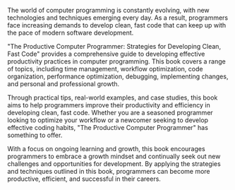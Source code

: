 The world of computer programming is constantly evolving, with new technologies and techniques emerging every day. As a result, programmers face increasing demands to develop clean, fast code that can keep up with the pace of modern software development.

"The Productive Computer Programmer: Strategies for Developing Clean, Fast Code" provides a comprehensive guide to developing effective productivity practices in computer programming. This book covers a range of topics, including time management, workflow optimization, code organization, performance optimization, debugging, implementing changes, and personal and professional growth.

Through practical tips, real-world examples, and case studies, this book aims to help programmers improve their productivity and efficiency in developing clean, fast code. Whether you are a seasoned programmer looking to optimize your workflow or a newcomer seeking to develop effective coding habits, "The Productive Computer Programmer" has something to offer.

With a focus on ongoing learning and growth, this book encourages programmers to embrace a growth mindset and continually seek out new challenges and opportunities for development. By applying the strategies and techniques outlined in this book, programmers can become more productive, efficient, and successful in their careers.

